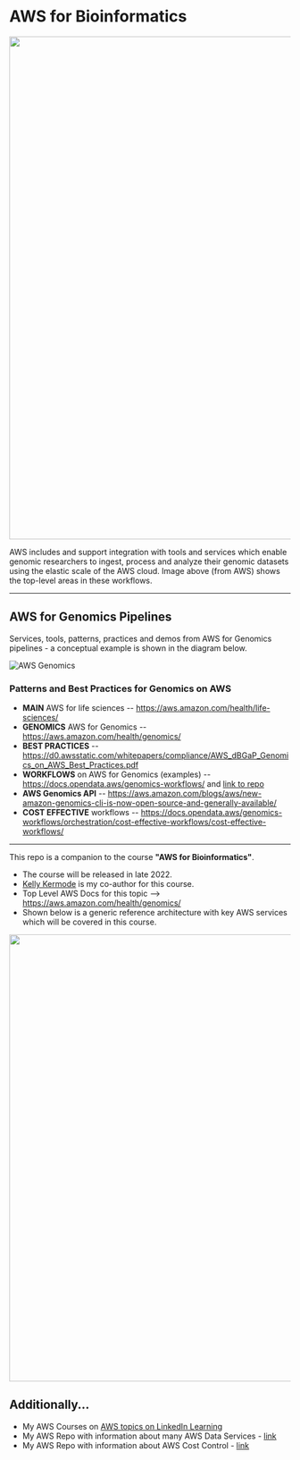 # AWS for Bioinformatics

<img src="https://github.com/lynnlangit/aws-for-bioinformatics/blob/main/7_REF_Info/images/aws-genomics.png" width=900>

AWS includes and support integration with tools and services which enable genomic researchers to ingest, process and analyze their genomic datasets using the elastic scale of the AWS cloud. Image above (from AWS) shows the top-level areas in these workflows.

---

## AWS for Genomics Pipelines
Services, tools, patterns, practices and demos from AWS for Genomics pipelines - a conceptual example is shown in the diagram below.  

![AWS Genomics](https://github.com/lynnlangit/TeamTeri/blob/master/Images/AWS-Genomics.png)

### Patterns and Best Practices for Genomics on AWS

* **MAIN** AWS for life sciences  -- https://aws.amazon.com/health/life-sciences/
* **GENOMICS** AWS for Genomics -- https://aws.amazon.com/health/genomics/
* **BEST PRACTICES** -- https://d0.awsstatic.com/whitepapers/compliance/AWS_dBGaP_Genomics_on_AWS_Best_Practices.pdf
* **WORKFLOWS** on AWS for Genomics (examples) -- https://docs.opendata.aws/genomics-workflows/ and [link to repo](https://github.com/aws-samples/aws-genomics-workflows)
* **AWS Genomics API** -- https://aws.amazon.com/blogs/aws/new-amazon-genomics-cli-is-now-open-source-and-generally-available/
* **COST EFFECTIVE** workflows -- https://docs.opendata.aws/genomics-workflows/orchestration/cost-effective-workflows/cost-effective-workflows/

---

This repo is a companion to the course **"AWS for Bioinformatics"**.  
- The course will be released in late 2022. 
- [Kelly Kermode](https://github.com/kellykermode) is my co-author for this course. 
- Top Level AWS Docs for this topic --> https://aws.amazon.com/health/genomics/
- Shown below is a generic reference architecture with key AWS services which will be covered in this course.

<img src="https://github.com/lynnlangit/aws-for-bioinformatics/blob/main/7_REF_Info/images/aws-genomics-arch.png" width=800>


## Additionally...
- My AWS Courses on [AWS topics on LinkedIn Learning](https://www.linkedin.com/learning/instructors/lynn-langit)
- My AWS Repo with information about many AWS Data Services - [link](https://github.com/lynnlangit/Hello-AWS-Data-Services)
- My AWS Repo with information about AWS Cost Control - [link](https://github.com/lynnlangit/aws-cost-control)



